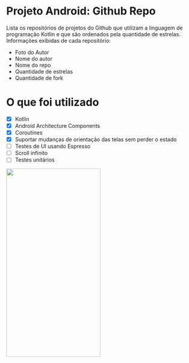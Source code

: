 # Projeto Android: Github Repo

Lista os repositórios de projetos do Github que utilizam a linguagem de programação Kotlin e que são ordenados pela quantidade de estrelas. Informações exibidas de cada repositório:
- Foto do Autor
- Nome do autor
- Nome do repo 
- Quantidade de estrelas
- Quantidade de fork 

# O que foi utilizado

- [x] Kotlin
- [x]  Android Architecture Components
- [x]  Coroutines  
- [x]  Suportar mudanças de orientação das telas sem perder o estado
- [ ] Testes de UI usando Espresso  
- [ ] Scroll infinito  
- [ ] Testes unitários
<img src="https://user-images.githubusercontent.com/5853658/124985563-ec179880-e010-11eb-9593-bbadb7a3b5e8.gif" width="250" height="500"/>
